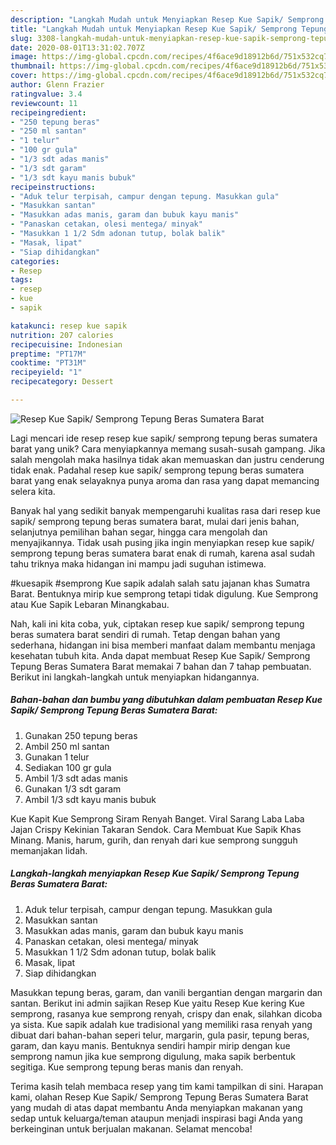 ```yaml
---
description: "Langkah Mudah untuk Menyiapkan Resep Kue Sapik/ Semprong Tepung Beras Sumatera Barat yang Lezat"
title: "Langkah Mudah untuk Menyiapkan Resep Kue Sapik/ Semprong Tepung Beras Sumatera Barat yang Lezat"
slug: 3308-langkah-mudah-untuk-menyiapkan-resep-kue-sapik-semprong-tepung-beras-sumatera-barat-yang-lezat
date: 2020-08-01T13:31:02.707Z
image: https://img-global.cpcdn.com/recipes/4f6ace9d18912b6d/751x532cq70/resep-kue-sapik-semprong-tepung-beras-sumatera-barat-foto-resep-utama.jpg
thumbnail: https://img-global.cpcdn.com/recipes/4f6ace9d18912b6d/751x532cq70/resep-kue-sapik-semprong-tepung-beras-sumatera-barat-foto-resep-utama.jpg
cover: https://img-global.cpcdn.com/recipes/4f6ace9d18912b6d/751x532cq70/resep-kue-sapik-semprong-tepung-beras-sumatera-barat-foto-resep-utama.jpg
author: Glenn Frazier
ratingvalue: 3.4
reviewcount: 11
recipeingredient:
- "250 tepung beras"
- "250 ml santan"
- "1 telur"
- "100 gr gula"
- "1/3 sdt adas manis"
- "1/3 sdt garam"
- "1/3 sdt kayu manis bubuk"
recipeinstructions:
- "Aduk telur terpisah, campur dengan tepung. Masukkan gula"
- "Masukkan santan"
- "Masukkan adas manis, garam dan bubuk kayu manis"
- "Panaskan cetakan, olesi mentega/ minyak"
- "Masukkan 1 1/2 Sdm adonan tutup, bolak balik"
- "Masak, lipat"
- "Siap dihidangkan"
categories:
- Resep
tags:
- resep
- kue
- sapik

katakunci: resep kue sapik 
nutrition: 207 calories
recipecuisine: Indonesian
preptime: "PT17M"
cooktime: "PT31M"
recipeyield: "1"
recipecategory: Dessert

---
```



![Resep Kue Sapik/ Semprong Tepung Beras Sumatera Barat](https://img-global.cpcdn.com/recipes/4f6ace9d18912b6d/751x532cq70/resep-kue-sapik-semprong-tepung-beras-sumatera-barat-foto-resep-utama.jpg)

Lagi mencari ide resep resep kue sapik/ semprong tepung beras sumatera barat yang unik? Cara menyiapkannya memang susah-susah gampang. Jika salah mengolah maka hasilnya tidak akan memuaskan dan justru cenderung tidak enak. Padahal resep kue sapik/ semprong tepung beras sumatera barat yang enak selayaknya punya aroma dan rasa yang dapat memancing selera kita.

Banyak hal yang sedikit banyak mempengaruhi kualitas rasa dari resep kue sapik/ semprong tepung beras sumatera barat, mulai dari jenis bahan, selanjutnya pemilihan bahan segar, hingga cara mengolah dan menyajikannya. Tidak usah pusing jika ingin menyiapkan resep kue sapik/ semprong tepung beras sumatera barat enak di rumah, karena asal sudah tahu triknya maka hidangan ini mampu jadi suguhan istimewa.

#kuesapik #semprong Kue sapik adalah salah satu jajanan khas Sumatra Barat. Bentuknya mirip kue semprong tetapi tidak digulung. Kue Semprong atau Kue Sapik Lebaran Minangkabau.


Nah, kali ini kita coba, yuk, ciptakan resep kue sapik/ semprong tepung beras sumatera barat sendiri di rumah. Tetap dengan bahan yang sederhana, hidangan ini bisa memberi manfaat dalam membantu menjaga kesehatan tubuh kita. Anda dapat membuat Resep Kue Sapik/ Semprong Tepung Beras Sumatera Barat memakai 7 bahan dan 7 tahap pembuatan. Berikut ini langkah-langkah untuk menyiapkan hidangannya.

<!--inarticleads1-->

##### Bahan-bahan dan bumbu yang dibutuhkan dalam pembuatan Resep Kue Sapik/ Semprong Tepung Beras Sumatera Barat:

1. Gunakan 250 tepung beras
1. Ambil 250 ml santan
1. Gunakan 1 telur
1. Sediakan 100 gr gula
1. Ambil 1/3 sdt adas manis
1. Gunakan 1/3 sdt garam
1. Ambil 1/3 sdt kayu manis bubuk


Kue Kapit Kue Semprong Siram Renyah Banget. Viral Sarang Laba Laba Jajan Crispy Kekinian Takaran Sendok. Cara Membuat Kue Sapik Khas Minang. Manis, harum, gurih, dan renyah dari kue semprong sungguh memanjakan lidah. 

<!--inarticleads2-->

##### Langkah-langkah menyiapkan Resep Kue Sapik/ Semprong Tepung Beras Sumatera Barat:

1. Aduk telur terpisah, campur dengan tepung. Masukkan gula
1. Masukkan santan
1. Masukkan adas manis, garam dan bubuk kayu manis
1. Panaskan cetakan, olesi mentega/ minyak
1. Masukkan 1 1/2 Sdm adonan tutup, bolak balik
1. Masak, lipat
1. Siap dihidangkan


Masukkan tepung beras, garam, dan vanili bergantian dengan margarin dan santan. Berikut ini admin sajikan Resep Kue yaitu Resep Kue kering Kue semprong, rasanya kue semprong renyah, crispy dan enak, silahkan dicoba ya sista. Kue sapik adalah kue tradisional yang memiliki rasa renyah yang dibuat dari bahan-bahan seperi telur, margarin, gula pasir, tepung beras, garam, dan kayu manis. Bentuknya sendiri hampir mirip dengan kue semprong namun jika kue semprong digulung, maka sapik berbentuk segitiga. Kue semprong tepung beras manis dan renyah. 

Terima kasih telah membaca resep yang tim kami tampilkan di sini. Harapan kami, olahan Resep Kue Sapik/ Semprong Tepung Beras Sumatera Barat yang mudah di atas dapat membantu Anda menyiapkan makanan yang sedap untuk keluarga/teman ataupun menjadi inspirasi bagi Anda yang berkeinginan untuk berjualan makanan. Selamat mencoba!
